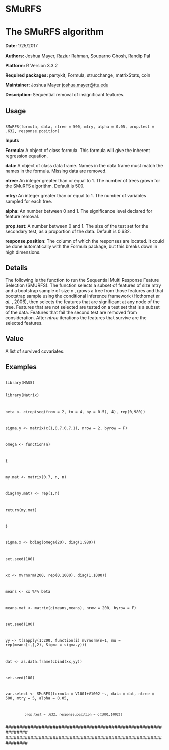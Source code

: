 # SMuRFS
<h1> The SMuRFS algorithm </h1>

<b> Date: </b> 1/25/2017

<b> Authors: </b> Joshua Mayer, Raziur Rahman, Souparno Ghosh, Randip Pal

<b> Platform: </b> R Version 3.3.2

<b> Required packages: </b>  partykit, Formula, strucchange, matrixStats, coin

<b> Maintainer: </b> Joshua Mayer <emph> joshua.mayer@ttu.edu </emph> 

<b> Description: </b> Sequential removal of insignificant features.

<h2> Usage </h2>

<code>
SMuRFS(formula, data, ntree = 500, mtry, alpha = 0.05, prop.test = .632, response.position)
</code>

<b> Inputs </b>

<strong> Formula: </strong> A object of class formula. This formula will give the inherent regression equation.

<strong> data: </strong> A object of class data frame. Names in the data frame must match the names in the formula. Missing data are removed.

<strong> ntree: </strong> An integer greater than or equal to 1. The number of trees grown for the SMuRFS algorithm. Default is 500.

<strong> mtry: </strong> An integer greater than or equal to 1. The number of variables sampled for each tree.

<strong> alpha: </strong> An number between 0 and 1. The significance level declared for feature removal.

<strong> prop.test: </strong> A number between 0 and 1. The size of the test set for the secondary test, as a proportion of the data. Default is 0.632.

<strong> response.position: </strong>  The column of which the responses are located. It could be done automatically with the Formula package, but this breaks down in high dimensions.

<h2> Details </h2> The following is the function to run the Sequential Multi Response Feature Selection (SMURFS). The function selects a subset of features of size <emph> mtry </emph> and a bootstrap sample of size <emph> n </emph>, grows a tree from those features and that bootstrap sample using the conditional inference framework (Hothornet <i> et al. </i>, 2006), then selects the features that are significant at any node of the tree. Features that are not selected are tested on a test set that is a subset of the data. Features that fail the second test are removed from consideration. After <i> ntree </i> iterations the features that survive are the selected features.

<h2> Value </h2> A list of survived covariates.

<h2> Examples </h2> 
<code>
library(MASS)

library(Matrix)

beta <- c(rep(seq(from = 2, to = 4, by = 0.5), 4), rep(0,980)) 

sigma.y <- matrix(c(1,0.7,0.7,1), nrow = 2,  byrow = F)

omega <- function(n)

{

my.mat <- matrix(0.7, n, n)

diag(my.mat) <- rep(1,n)

return(my.mat)

}

sigma.x <- bdiag(omega(20), diag(1,980))

set.seed(100)

xx <- mvrnorm(200, rep(0,1000), diag(1,1000))

means <- xx %*% beta

means.mat <- matrix(c(means,means), nrow = 200, byrow = F)

set.seed(100)

yy <- t(sapply(1:200, function(i) mvrnorm(n=1, mu = rep(means[i,],2), Sigma = sigma.y)))

dat <- as.data.frame(cbind(xx,yy))

set.seed(100)

var.select <- SMuRFS(formula = V1001+V1002 ~., data = dat, ntree = 500, mtry = 5, alpha = 0.05, 

              prop.test = .632, response.position = c(1001,1002))
</code>
################################################################
################################################################


